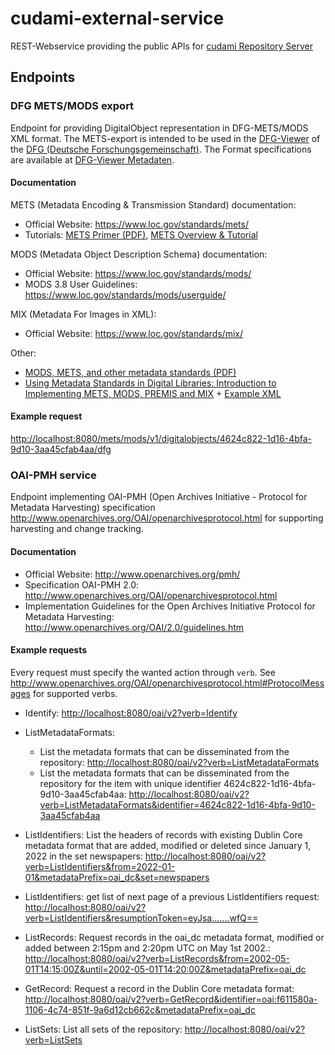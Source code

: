 # cudami-external-service

REST-Webservice providing the public APIs for [cudami Repository Server](https://github.com/dbmdz/cudami/tree/main/dc-cudami-server)

## Endpoints

### DFG METS/MODS export

Endpoint for providing DigitalObject representation in DFG-METS/MODS XML format.
The METS-export is intended to be used in the [DFG-Viewer](https://dfg-viewer.de/) of the [DFG (Deutsche Forschungsgemeinschaft)](https://www.dfg.de/).
The Format specifications are available at [DFG-Viewer Metadaten](https://dfg-viewer.de/metadaten).

#### Documentation

METS (Metadata Encoding & Transmission Standard) documentation:

* Official Website: <https://www.loc.gov/standards/mets/>
* Tutorials: [METS Primer (PDF)](https://www.loc.gov/standards/mets/METSPrimer.pdf), [METS Overview & Tutorial](https://www.loc.gov/standards/mets/METSOverview.v3_en.html)

MODS (Metadata Object Description Schema) documentation:

* Official Website: <https://www.loc.gov/standards/mods/>
* MODS 3.8 User Guidelines: <https://www.loc.gov/standards/mods/userguide/>

MIX (Metadata For Images in XML):

* Official Website: <https://www.loc.gov/standards/mix/>

Other:

* [MODS, METS, and other metadata standards (PDF)](https://bibliotecas.uaslp.mx/autoridades/sem_internacional/talleres/Taller4/Mexico-3-modsmets.pdf)
* [Using Metadata Standards in Digital Libraries:
Introduction to Implementing METS, MODS, PREMIS and MIX](https://www.loc.gov/standards/mods//presentations/intro-diglibstandards-ala07/) + [Example XML](https://www.loc.gov/standards/premis/louis.xml)

#### Example request

<http://localhost:8080/mets/mods/v1/digitalobjects/4624c822-1d16-4bfa-9d10-3aa45cfab4aa/dfg>

### OAI-PMH service

Endpoint implementing OAI-PMH (Open Archives Initiative - Protocol for Metadata Harvesting) specification <http://www.openarchives.org/OAI/openarchivesprotocol.html> for supporting harvesting and change tracking.

#### Documentation

* Official Website: <http://www.openarchives.org/pmh/>
* Specification OAI-PMH 2.0: <http://www.openarchives.org/OAI/openarchivesprotocol.html>
* Implementation Guidelines for the Open Archives Initiative Protocol for Metadata Harvesting: <http://www.openarchives.org/OAI/2.0/guidelines.htm>

#### Example requests

Every request must specify the wanted action through `verb`. See <http://www.openarchives.org/OAI/openarchivesprotocol.html#ProtocolMessages> for supported verbs.

* Identify: <http://localhost:8080/oai/v2?verb=Identify>
* ListMetadataFormats:

    * List the metadata formats that can be disseminated from the repository: <http://localhost:8080/oai/v2?verb=ListMetadataFormats>
    * List the metadata formats that can be disseminated from the repository for the item with unique identifier 4624c822-1d16-4bfa-9d10-3aa45cfab4aa: <http://localhost:8080/oai/v2?verb=ListMetadataFormats&identifier=4624c822-1d16-4bfa-9d10-3aa45cfab4aa>

* ListIdentifiers: List the headers of records with existing Dublin Core metadata format that are added, modified or deleted since January 1, 2022 in the set newspapers: <http://localhost:8080/oai/v2?verb=ListIdentifiers&from=2022-01-01&metadataPrefix=oai_dc&set=newspapers>
* ListIdentifiers: get list of next page of a previous ListIdentifiers request: <http://localhost:8080/oai/v2?verb=ListIdentifiers&resumptionToken=eyJsa.......wfQ==>
* ListRecords: Request records in the oai_dc metadata format, modified or added between 2:15pm and 2:20pm UTC on May 1st 2002.: <http://localhost:8080/oai/v2?verb=ListRecords&from=2002-05-01T14:15:00Z&until=2002-05-01T14:20:00Z&metadataPrefix=oai_dc>
* GetRecord: Request a record in the Dublin Core metadata format:  <http://localhost:8080/oai/v2?verb=GetRecord&identifier=oai:f611580a-1106-4c74-851f-9a6d12cb662c&metadataPrefix=oai_dc>
* ListSets: List all sets of the repository: <http://localhost:8080/oai/v2?verb=ListSets>
